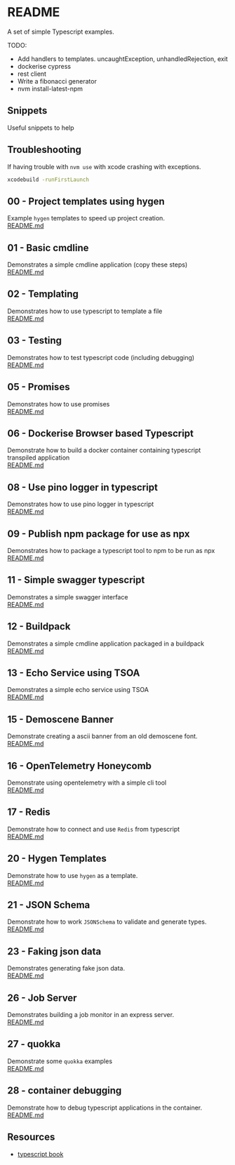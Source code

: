 # README

A set of simple Typescript examples.

TODO:

* Add handlers to templates. uncaughtException, unhandledRejection, exit
* dockerise cypress
* rest client
* Write a fibonacci generator
* nvm install-latest-npm

## Snippets

Useful snippets to help

## Troubleshooting

If having trouble with `nvm use` with xcode crashing with exceptions.

```sh
xcodebuild -runFirstLaunch
```

## 00 - Project templates using hygen

Example `hygen` templates to speed up project creation.  
[README.md](./00_project_templates/README.md)  

## 01 - Basic cmdline

Demonstrates a simple cmdline application (copy these steps)  
[README.md](./01_basic_cmdline/README.md)  

## 02 - Templating

Demonstrates how to use typescript to template a file  
[README.md](./02_templating/README.md)  

## 03 - Testing

Demonstrates how to test typescript code (including debugging)  
[README.md](./03_jest_testing/README.md)  

## 05 - Promises

Demonstrates how to use promises  
[README.md](./05_promises/README.md)  

## 06 - Dockerise Browser based Typescript

Demonstrate how to build a docker container containing typescript transpiled application  
[README.md](./06_dockerise_browser_typescript/README.md)  

## 08 - Use pino logger in typescript

Demonstrates how to use pino logger in typescript  
[README.md](./08_pino_logger/README.md)  

## 09 - Publish npm package for use as npx

Demonstrates how to package a typescript tool to npm to be run as npx  
[README.md](./09_shell_mandelbrot/README.md)  

## 11 - Simple swagger typescript

Demonstrates a simple swagger interface  
[README.md](./11_simple_swagger/README.md)

## 12 - Buildpack

Demonstrates a simple cmdline application packaged in a buildpack  
[README.md](./12_buildpack/README.md)

## 13 - Echo Service using TSOA

Demonstrates a simple echo service using TSOA  
[README.md](./13_echo_service/README.md)

## 15 - Demoscene Banner

Demonstrate creating a ascii banner from an old demoscene font.  
[README.md](./15_demoscene_banner/README.md)

## 16 - OpenTelemetry Honeycomb

Demonstrate using opentelemetry with a simple cli tool  
[README.md](./16_honeycomb/README.md)

## 17 - Redis

Demonstrate how to connect and use `Redis` from typescript  
[README.md](./17_redis/README.md)

## 20 - Hygen Templates

Demonstrate how to use `hygen` as a template.  
[README.md](./20_hygen/README.md)

## 21 - JSON Schema

Demonstrate how to work `JSONSchema` to validate and generate types.  
[README.md](./21_jsonschema/README.md)

## 23 - Faking json data

Demonstrates generating fake json data.  
[README.md](./23_faking_json_data/README.md)

## 26 - Job Server

Demonstrates building a job monitor in an express server.  
[README.md](./26_jobserver/README.md)

## 27 - quokka

Demonstrate some `quokka` examples  
[README.md](./27_quokka/README.md)

## 28 - container debugging

Demonstrate how to debug typescript applications in the container.  
[README.md](./28_debugging/README.md)

## Resources

* [typescript book](https://basarat.gitbook.io/typescript/)  
